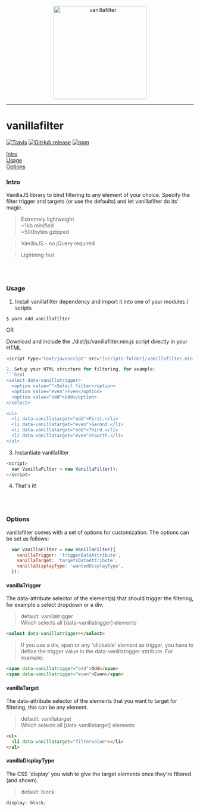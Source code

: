 <p align="center">
  <img src="https://s1.postimg.org/nimmn9kf3/vanillafilter.png" alt="vanillafilter" width="250" height="250" />
</p>

___

# vanillafilter
[![Travis](https://img.shields.io/travis/dverleg/vanillafilter.svg)](https://travis-ci.org/dverleg/vanillafilter)
[![GitHub release](https://img.shields.io/github/release/dverleg/vanillafilter.svg)](https://github.com/dverleg/vanillafilter)
[![npm](https://img.shields.io/npm/dm/vanillafilter.svg)](https://www.npmjs.com/package/vanillafilter)

[Intro](#intro)<br>
[Usage](#usage)<br>
[Options](#options)

### Intro
VanillaJS library to bind filtering to any element of your choice. Specify the filter trigger and targets (or use the defaults) and let vanillafilter do its' magic.
> Extremely lightweight <br>
> ~1kb minified <br>
> ~500bytes gzipped

> VanillaJS - no jQuery required

> Lightning fast

<br><br>

### Usage
1. Install vanillafilter dependency and import it into one of your modules / scripts
```
$ yarn add vanillafilter
```

OR

Download and include the ./dist/js/vanillafilter.min.js script directly in your HTML
```javascript
<script type="text/javascript" src="[scripts-folder]/vanillafilter.min.js"></script>

2. Setup your HTML structure for filtering, for example:
```html
<select data-vanillatrigger>
  <option value="">Select filter</option>
  <option value="even">Even</option>
  <option value="odd">Odd</option>
</select>

<ul>
  <li data-vanillatarget="odd">First.</li>
  <li data-vanillatarget="even">Second.</li>
  <li data-vanillatarget="odd">Third.</li>
  <li data-vanillatarget="even">Fourth.</li>
</ul>
```

3. Instantiate vanillafilter
```js
<script>
  var VanillaFilter = new VanillaFilter();
</script>
```

4. That's it!

<br><br>

### Options
vanillafilter comes with a set of options for customization. The options can be set as follows:
```js
  var VanillaFilter = new VanillaFilter({
    vanillaTrigger: 'triggerDataAttribute',
    vanillaTarget: 'targetsDataAttribute',
    vanillaDisplayType: 'wantedDisplayType',
  });
```

#### vanillaTrigger
The data-attribute selector of the element(s) that should trigger the filtering, for example a select dropdown or a div.
> default: vanillatrigger <br>
> Which selects all [data-vanillatrigger] elements
```html
<select data-vanillatrigger></select>
```

> If you use a div, span or any 'clickable' element as trigger, you have to define the trigger value in the data-vanillatrigger attribute. For example:
```html
<span data-vanillatrigger="odd">Odd</span>
<span data-vanillatrigger="even">Even</span>
```

#### vanillaTarget
The data-attribute selector of the elements that you want to target for filtering, this can be any element.
> default: vanillatarget <br>
> Which selects all [data-vanillatarget] elements
```html
<ul>
  <li data-vanillatarget="filtervalue"></li>
</ul>
```

#### vanillaDisplayType
The CSS 'display' you wish to give the target elements once they're filtered (and shown).
> default: block
```css
display: block;
```

